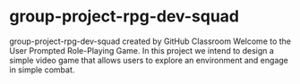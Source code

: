 # group-project-rpg-dev-squad
group-project-rpg-dev-squad created by GitHub Classroom
Welcome to the User Prompted Role-Playing Game.
In this project we intend to design a simple video game that allows users to explore an environment and engage in simple combat.
